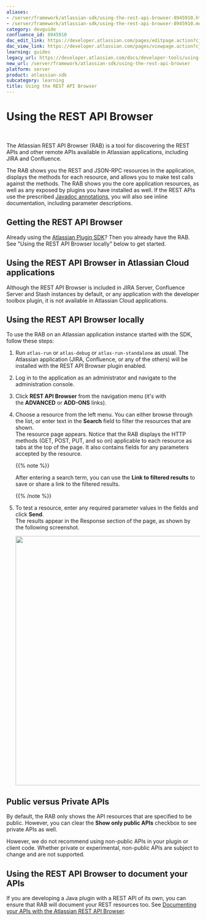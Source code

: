 ```yaml
---
aliases:
- /server/framework/atlassian-sdk/using-the-rest-api-browser-8945910.html
- /server/framework/atlassian-sdk/using-the-rest-api-browser-8945910.md
category: devguide
confluence_id: 8945910
dac_edit_link: https://developer.atlassian.com/pages/editpage.action?cjm=wozere&pageId=8945910
dac_view_link: https://developer.atlassian.com/pages/viewpage.action?cjm=wozere&pageId=8945910
learning: guides
legacy_url: https://developer.atlassian.com/docs/developer-tools/using-the-rest-api-browser
new_url: /server/framework/atlassian-sdk/using-the-rest-api-browser
platform: server
product: atlassian-sdk
subcategory: learning
title: Using the REST API Browser
---
```

# Using the REST API Browser

 

The Atlassian REST API Browser (RAB) is a tool for discovering the REST APIs and other remote APIs available in Atlassian applications, including JIRA and Confluence.

The RAB shows you the REST and JSON-RPC resources in the application, displays the methods for each resource, and allows you to make test calls against the methods. The RAB shows you the core application resources, as well as any exposed by plugins you have installed as well. If the REST APIs use the prescribed <a href="http://www.oracle.com/technetwork/java/javase/documentation/index-137868.html#tag" class="external-link">Javadoc annotations</a>, you will also see inline documentation, including parameter descriptions.

## Getting the REST API Browser

Already using the [Atlassian Plugin SDK](https://developer.atlassian.com/display/DOCS/Working+with+the+SDK)? Then you already have the RAB. See "Using the REST API Browser locally" below to get started.

## Using the REST API Browser in Atlassian Cloud applications

Although the REST API Browser is included in JIRA Server, Confluence Server and Stash instances by default, or any application with the developer toolbox plugin, it is not available in Atlassian Cloud applications.

## Using the REST API Browser locally

To use the RAB on an Atlassian application instance started with the SDK, follow these steps:

1.  Run `atlas-run` or `atlas-debug` or `atlas-run-standalone` as usual. The Atlassian application (JIRA, Confluence, or any of the others) will be installed with the REST API Browser plugin enabled.
2.  Log in to the application as an administrator and navigate to the administration console.
3.  Click **REST API Browser** from the navigation menu (it's with the **ADVANCED** or **ADD-ONS** links).
4.  Choose a resource from the left menu. You can either browse through the list, or enter text in the **Search** field to filter the resources that are shown.  
    The resource page appears. Notice that the RAB displays the HTTP methods (GET, POST, PUT, and so on) applicable to each resource as tabs at the top of the page. It also contains fields for any parameters accepted by the resource.

    {{% note %}}

    After entering a search term, you can use the **Link to filtered results** to save or share a link to the filtered results. 

    {{% /note %}}

5.  To test a resource, enter any required parameter values in the fields and click **Send**.  
    The results appear in the Response section of the page, as shown by the following screenshot.  

    <img src="/server/framework/atlassian-sdk/images/newrabviewer.png" width="650" />

## Public versus Private APIs

By default, the RAB only shows the API resources that are specified to be public. However, you can clear the **Show only public APIs** checkbox to see private APIs as well.

However, we do not recommend using non-public APIs in your plugin or client code. Whether private or experimental, non-public APIs are subject to change and are not supported.

## Using the REST API Browser to document your APIs

If you are developing a Java plugin with a REST API of its own, you can ensure that RAB will document your REST resources too. See [Documenting your APIs with the Atlassian REST API Browser](/server/framework/atlassian-sdk/documenting-your-apis-with-the-atlassian-rest-api-browser).






























































































































































































